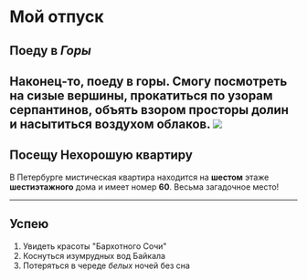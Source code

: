 # Мой отпуск

## Поеду в *Горы*
Наконец-то, поеду в горы.
Смогу посмотреть на сизые вершины, прокатиться по узорам серпантинов, объять взором просторы долин и насытиться воздухом облаков.
![](1646735021_38-sportishka-com-p-otpusk-v-gorakh-turizm-krasivo-foto-49.jpg)
---
## Посещу **Нехорошую квартиру**
В Петербурге мистическая квартира находится на **шестом** этаже **шестиэтажного** дома и имеет номер **60**. Весьма загадочное место!

---
## Успею
1. Увидеть красоты "Бархотного Сочи"
2. Коснуться изумрудных вод Байкала
3. Потеряться в череде *белых* ночей без сна